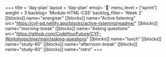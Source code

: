 +++
title = 'day-plan'
layout = 'day-plan'
emoji= '📝'
menu_level = ['sprint']
weight = 3
backlog= 'Module-HTML-CSS'
backlog_filter= 'Week 2'
[[blocks]]
name="energiser"
[[blocks]]
name="Active listening"
src="https://cyf-pd.netlify.app/blocks/active-listening/readme/"
[[blocks]]
name="morning-break"
[[blocks]]
name="Asking questions"
src="https://github.com/CodeYourFuture/CYF-Workshops/tree/main/asking-questions"
[[blocks]]
name="lunch"
[[blocks]]
name="study-60"
[[blocks]]
name="afternoon-break"
[[blocks]]
name="study-60"
[[blocks]]
name="retro"
+++
